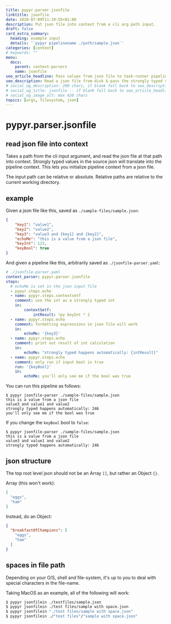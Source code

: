 ```yaml
---
title: pypyr.parser.jsonfile
linktitle: jsonfile
date: 2020-07-09T11:19:55+01:00
description: Put json file into context from a cli arg path input.
draft: false
card_extra_summary:
  heading: example input
  details: '`pypyr pipelinename ./path/sample.json`'
categories: [context]
# keywords: ""
menu:
  docs:
    parent: context-parsers
    name: jsonfile
seo_article_headline: Pass values from json file to task-runner pipeline.
seo_description: Read a json file from disk & pass the strongly typed values to the pipeline's context. Use json file inside pipeline.
# social_og_description: 200 chars, if blank fall back to seo_description then description
# social_og_title: jsonfile -- if blank fall back to seo_article_headline > .Title. Max 70 chars
# social_og_image_alt: max 420 chars
topics: [args, filesystem, json]
---
```

# pypyr.parser.jsonfile
## read json file into context
Takes a path from the cli input argument, and read the json file at that path
into context. Strongly typed values in the source json will translate into the
pipeline context. This lets you initialize pipeline context from a json file.

The input path can be relative or absolute. Relative paths are relative to the
current working directory.

## example
Given a json file like this, saved as `./sample-files/sample.json`:

```json
{
    "key1": "value1",
    "key2": "value2",
    "key3": "value3 and {key1} and {key2}",
    "echoMe": "this is a value from a json file",
    "keyInt": 123,
    "keyBool": true
}
```

And given a pipeline like this, arbitrarily saved as `./jsonfile-parser.yaml`:

```yaml
# ./jsonfile-parser.yaml
context_parser: pypyr.parser.jsonfile
steps:
  # echoMe is set in the json input file
  - pypyr.steps.echo
  - name: pypyr.steps.contextsetf
    comment: use the int as a strongly typed int
    in:
        contextSetf:
            intResult: !py keyInt * 2
  - name: pypyr.steps.echo
    comment: formatting expressions in json file will work
    in:
        echoMe: '{key3}'
  - name: pypyr.steps.echo
    comment: print out result of int calculation
    in:
        echoMe: "strongly typed happens automatically: {intResult}"
  - name: pypyr.steps.echo
    comment: only run if input bool is true
    run: '{keyBool}'
    in:
        echoMe: you'll only see me if the bool was true
```

You can run this pipeline as follows:
```text
$ pypyr jsonfile-parser ./sample-files/sample.json
this is a value from a json file
value3 and value1 and value2
strongly typed happens automatically: 246
you'll only see me if the bool was true
```

If you change the `keyBool` bool to `false`:

```text
$ pypyr jsonfile-parser ./sample-files/sample.json
this is a value from a json file
value3 and value1 and value2
strongly typed happens automatically: 246
```

## json structure
The top root level json should not be an Array `[]`, but rather an Object `{}`.

Array (this won't work):

```json
[
  "eggs",
  "ham"
]
```

Instead, do an Object:

```json
{
  "breakfastOfChampions": [
    "eggs",
    "ham"
  ]
}
```

## spaces in file path
Depending on your O/S, shell and file-system, it's up to you to deal with 
special characters in the file-name. 

Taking MacOS as an example, all of the following will work:

```bash
$ pypyr jsonfilein ./testfiles/sample.json
$ pypyr jsonfilein ./test files/sample with space.json
$ pypyr jsonfilein "./test files/sample with space.json"
$ pypyr jsonfilein ./"test files"/"sample with space.json"
```